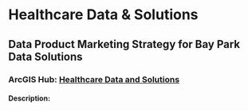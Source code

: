 # Healthcare Data & Solutions
## Data Product Marketing Strategy for Bay Park Data Solutions  
### ArcGIS Hub: [Healthcare Data and Solutions](https://arcg.is/W4v040)  
#### Description:  
